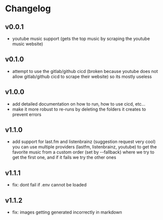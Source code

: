 # Changelog

## v0.0.1

- youtube music support (gets the top music by scraping the youtube music
  website)

## v0.1.0

- attempt to use the gitlab/github cicd (broken because youtube does not allow
  gitlab/github cicd to scrape their website) so its mostly useless

## v1.0.0

- add detailed documentation on how to run, how to use cicd, etc...
- make it more robust to re-runs by deleting the folders it creates to prevent
  errors

## v1.1.0

- add support for last.fm and listenbrainz (suggestion request very cool)\
  you can use multiple providers (lastfm, listenbrainz, youtube) to get the
  favorite music from a custom order (set by --fallback) where we try to get the
  first one, and if it fails we try the other ones

## v1.1.1

- fix: dont fail if .env cannot be loaded

## v1.1.2

- fix: images getting generated incorrectly in markdown
